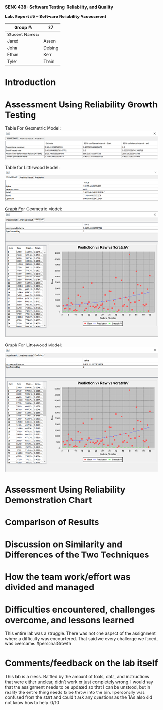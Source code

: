 **SENG 438- Software Testing, Reliability, and Quality**

**Lab. Report \#5 – Software Reliability Assessment**

| Group \#:      | 27      |
| -------------- | ------- |
| Student Names: |         |
| Jared          | Assen   |
| John           | Delsing |
| Ethan          | Kerr    |
| Tyler          | Thain   |

# Introduction

#

# Assessment Using Reliability Growth Testing

Table For Geometric Model:
<img src="./images/geoTable.png">

Table for Littlewood Model:
<img src="./images/littleChart.png">

Graph For Geometric Model:
<img src="./images/geoChart.png">

Graph For Littlewood Model:
<img src="./images/littleGraph.png">

# Assessment Using Reliability Demonstration Chart



#

# Comparison of Results

# Discussion on Similarity and Differences of the Two Techniques

# How the team work/effort was divided and managed

#

# Difficulties encountered, challenges overcome, and lessons learned

This entire lab was a struggle. There was not one aspect of the assignment where a difficulty was encountered. That said we every challenge we faced, was overcame. #personalGrowth

# Comments/feedback on the lab itself

This lab is a mess. Baffled by the amount of tools, data, and instructions that were either unclear, didn't work or just completely wrong. I would say that the assignment needs to be updated so that I can be unstood, but in reality the entire thing needs to be throw into the bin. I personally was confused from the start and could't ask any questions as the TAs also did not know how to help. 0/10
